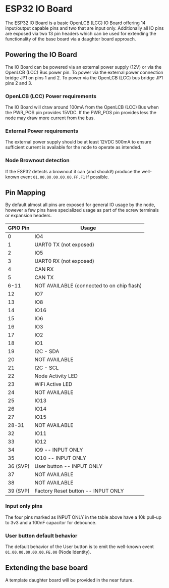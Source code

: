 # ESP32 IO Board

The ESP32 IO Board is a basic OpenLCB (LCC) IO Board offering 14 input/output
capable pins and two that are input only. Additionally all IO pins are exposed
via two 13 pin headers which can be used for extending the functionality of the
base board via a daughter board approach.

## Powering the IO Board

The IO Board can be powered via an external power supply (12V) or via the
OpenLCB (LCC) Bus power pin. To power via the external power connection bridge
JP1 on pins 1 and 2. To power via the OpenLCB (LCC) bus bridge JP1 pins 2 and 3.

### OpenLCB (LCC) Power requirements

The IO Board will draw around 100mA from the OpenLCB (LCC) Bus when the PWR_POS
pin provides 15VDC. If the PWR_POS pin provides less the node may draw more
current from the bus.

### External Power requirements

The external power supply should be at least 12VDC 500mA to ensure sufficient
current is available for the node to operate as intended.

### Node Brownout detection

If the ESP32 detects a brownout it can (and should!) produce the well-known
event `01.00.00.00.00.00.FF.F1` if possible.

## Pin Mapping

By default almost all pins are exposed for general IO usage by the node,
however a few pins have specialized usage as part of the screw terminals or
expansion headers.

| GPIO Pin | Usage |
| -------- | ----- |
| 0 | IO4 |
| 1 | UART0 TX (not exposed) |
| 2 | IO5 |
| 3 | UART0 RX (not exposed) |
| 4 | CAN RX |
| 5 | CAN TX |
| 6-11 | NOT AVAILABLE (connected to on chip flash) |
| 12 | IO7 |
| 13 | IO8 |
| 14 | IO16 |
| 15 | IO6 |
| 16 | IO3 |
| 17 | IO2 |
| 18 | IO1 |
| 19 | I2C - SDA |
| 20 | NOT AVAILABLE |
| 21 | I2C - SCL |
| 22 | Node Activity LED |
| 23 | WiFi Active LED |
| 24 | NOT AVAILABLE |
| 25 | IO13 |
| 26 | IO14 |
| 27 | IO15 |
| 28-31 | NOT AVAILABLE |
| 32 | IO11 |
| 33 | IO12 |
| 34 | IO9 -- INPUT ONLY |
| 35 | IO10 -- INPUT ONLY |
| 36 (SVP) | User button -- INPUT ONLY |
| 37 | NOT AVAILABLE |
| 38 | NOT AVAILABLE |
| 39 (SVP) | Factory Reset button -- INPUT ONLY |

### Input only pins

The four pins marked as INPUT ONLY in the table above have a 10k pull-up to 3v3 and a 100nF capacitor for debounce.

### User button default behavior

The default behavior of the User button is to emit the well-known event `01.00.00.00.00.00.FE.00` (Node Identity).

## Extending the base board

A template daughter board will be provided in the near future.